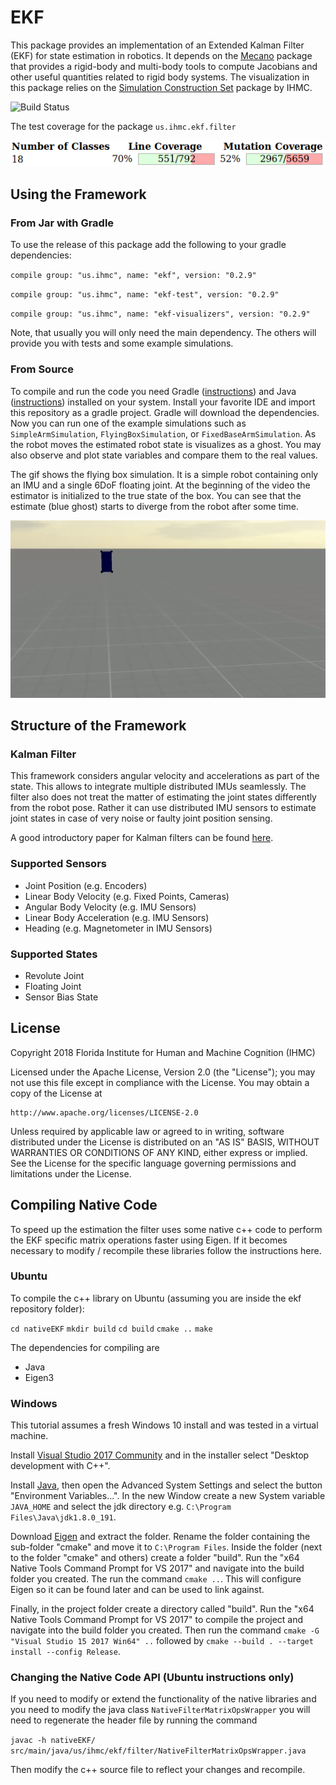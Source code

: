 # EKF

This package provides an implementation of an Extended Kalman Filter (EKF) for state estimation in robotics. It depends on the [Mecano](https://stash.ihmc.us/projects/LIBS/repos/mecano/browse) package that provides a rigid-body and multi-body tools to compute Jacobians and other useful quantities related to rigid body systems. The visualization in this package relies on the [Simulation Construction Set](https://stash.ihmc.us/projects/LIBS/repos/simulation-construction-set/browse) package by IHMC.

![Build Status](https://bamboo.ihmc.us/plugins/servlet/wittified/build-status/LIBS-EKF)

The test coverage for the package `us.ihmc.ekf.filter`

![Test Coverage](coverage.png)

## Using the Framework

### From Jar with Gradle

To use the release of this package add the following to your gradle dependencies:

`compile group: "us.ihmc", name: "ekf", version: "0.2.9"`

`compile group: "us.ihmc", name: "ekf-test", version: "0.2.9"`

`compile group: "us.ihmc", name: "ekf-visualizers", version: "0.2.9"`

Note, that usually you will only need the main dependency. The others will provide you with tests and some example simulations.

### From Source

To compile and run the code you need Gradle ([instructions](https://ihmcrobotics.github.io/ihmc-open-robotics-software/docs/installgradle)) and Java ([instructions](https://ihmcrobotics.github.io/ihmc-open-robotics-software/docs/installjava)) installed on your system. Install your favorite IDE and import this repository as a gradle project. Gradle will download the dependencies. Now you can run one of the example simulations such as `SimpleArmSimulation`, `FlyingBoxSimulation`, or `FixedBaseArmSimulation`. As the robot moves the estimated robot state is visualizes as a ghost. You may also observe and plot state variables and compare them to the real values.

The gif shows the flying box simulation. It is a simple robot containing only an IMU and a single 6DoF floating joint. At the beginning of the video the estimator is initialized to the true state of the box. You can see that the estimate (blue ghost) starts to diverge from the robot after some time.

![The Flying Box Simulation](flying_box.gif)

## Structure of the Framework

### Kalman Filter
This framework considers angular velocity and accelerations as part of the state. This allows to integrate multiple distributed IMUs seamlessly. The filter also does not treat the matter of estimating the joint states differently from the robot pose. Rather it can use distributed IMU sensors to estimate joint states in case of very noise or faulty joint position sensing.

A good introductory paper for Kalman filters can be found [here](https://www.cs.unc.edu/~welch/media/pdf/kalman_intro.pdf).

### Supported Sensors

 - Joint Position (e.g. Encoders)
 - Linear Body Velocity (e.g. Fixed Points, Cameras)
 - Angular Body Velocity (e.g. IMU Sensors)
 - Linear Body Acceleration (e.g. IMU Sensors)
 - Heading (e.g. Magnetometer in IMU Sensors)
 
### Supported States

 - Revolute Joint
 - Floating Joint
 - Sensor Bias State

## License

Copyright 2018 Florida Institute for Human and Machine Cognition (IHMC)

Licensed under the Apache License, Version 2.0 (the "License");
you may not use this file except in compliance with the License.
You may obtain a copy of the License at

    http://www.apache.org/licenses/LICENSE-2.0

Unless required by applicable law or agreed to in writing, software
distributed under the License is distributed on an "AS IS" BASIS,
WITHOUT WARRANTIES OR CONDITIONS OF ANY KIND, either express or implied.
See the License for the specific language governing permissions and
limitations under the License.

## Compiling Native Code

To speed up the estimation the filter uses some native c++ code to perform the EKF specific matrix operations faster using Eigen. If it becomes necessary to modify / recompile these libraries follow the instructions here.

### Ubuntu

To compile the c++ library on Ubuntu (assuming you are inside the ekf repository folder):

`cd nativeEKF`
`mkdir build`
`cd build`
`cmake ..`
`make`

The dependencies for compiling are
 - Java
 - Eigen3

### Windows

This tutorial assumes a fresh Windows 10 install and was tested in a virtual machine.

Install [Visual Studio 2017 Community](https://visualstudio.microsoft.com/downloads/) and in the installer select "Desktop development with C++".

Install [Java](https://www.oracle.com/technetwork/java/javase/downloads/jdk8-downloads-2133151.html), then open the Advanced System Settings and
select the button "Environment Variables...". In the new Window create a new System variable `JAVA_HOME` and select the jdk directory e.g.
`C:\Program Files\Java\jdk1.8.0_191`.

Download [Eigen](http://eigen.tuxfamily.org/index.php?title=Main_Page#Download) and extract the folder. Rename the folder containing the sub-folder
"cmake" and move it to `C:\Program Files`. Inside the folder (next to the folder "cmake" and others) create a folder "build".
Run the "x64 Native Tools Command Prompt for VS 2017" and navigate into the build folder you created. The run the command `cmake ..`. This will
configure Eigen so it can be found later and can be used to link against.

Finally, in the project folder create a directory called "build". Run the "x64 Native Tools Command Prompt for VS 2017" to compile the project and
navigate into the build folder you created.
Then run the command `cmake -G "Visual Studio 15 2017 Win64" ..` followed by `cmake --build . --target install --config Release`.

### Changing the Native Code API (Ubuntu instructions only)

If you need to modify or extend the functionality of the native libraries and you need to modify the java class `NativeFilterMatrixOpsWrapper` you will need to regenerate the header file by running the command

`javac -h nativeEKF/ src/main/java/us/ihmc/ekf/filter/NativeFilterMatrixOpsWrapper.java`

Then modify the c++ source file to reflect your changes and recompile.
